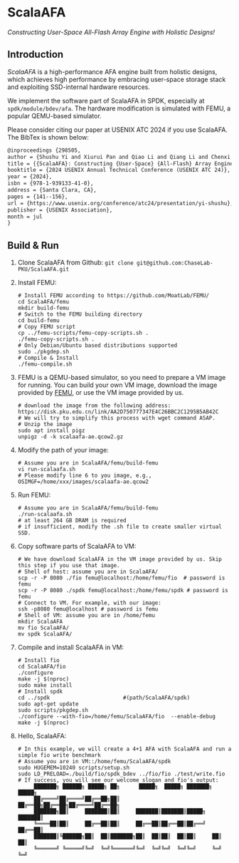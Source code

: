 # ScalaAFA

*Constructing User-Space All-Flash Array Engine with Holistic Designs!*

## Introduction

*ScalaAFA* is a high-performance AFA engine built from holistic designs, which achieves high performance by embracing user-space storage stack and exploiting SSD-internal hardware resources. 

We implement the software part of ScalaAFA in SPDK, especially at `spdk/module/bdev/afa`. The hardware modification is simulated with FEMU, a popular QEMU-based simulator.

Please consider citing our paper at USENIX ATC 2024 if you use ScalaAFA. The BibTex is shown below:

```latex
@inproceedings {298505,
author = {Shushu Yi and Xiurui Pan and Qiao Li and Qiang Li and Chenxi Wang and Bo Mao and Myoungsoo Jung and Jie Zhang},
title = {{ScalaAFA}: Constructing {User-Space} {All-Flash} Array Engine with Holistic Designs},
booktitle = {2024 USENIX Annual Technical Conference (USENIX ATC 24)},
year = {2024},
isbn = {978-1-939133-41-0},
address = {Santa Clara, CA},
pages = {141--156},
url = {https://www.usenix.org/conference/atc24/presentation/yi-shushu},
publisher = {USENIX Association},
month = jul
}
```



## Build & Run

1. Clone ScalaAFA from Github: `git clone git@github.com:ChaseLab-PKU/ScalaAFA.git`

2. Install FEMU: 

   ```shell
   # Install FEMU according to https://github.com/MoatLab/FEMU/
   cd ScalaAFA/femu
   mkdir build-femu
   # Switch to the FEMU building directory
   cd build-femu
   # Copy FEMU script
   cp ../femu-scripts/femu-copy-scripts.sh .
   ./femu-copy-scripts.sh .
   # Only Debian/Ubuntu based distributions supported
   sudo ./pkgdep.sh
   # Compile & Install
   ./femu-compile.sh
   ```

3. FEMU is a QEMU-based simulator, so you need to prepare a VM image for running. You can build your own VM image, download the image provided by [FEMU](https://docs.google.com/forms/d/e/1FAIpQLSdCyNTU7n-hwW1ODJ3i_q1vmS6eTT-V3c4vCL8ouYocNLhxvA/viewform), or use the VM image provided by us.

   ```shell
   # download the image from the following address:
   https://disk.pku.edu.cn/link/AA2D750777347E4C26BBC2C1295B5AB42C
   # We will try to simplify this process with wget command ASAP.
   # Unzip the image
   sudo apt install pigz
   unpigz -d -k scalaafa-ae.qcow2.gz
   ```

4. Modify the path of your image:

   ```shell
   # Assume you are in ScalaAFA/femu/build-femu
   vi run-scalaafa.sh
   # Please modify line 6 to you image, e.g., 
   OSIMGF=/home/xxx/images/scalaafa-ae.qcow2
   ```

5. Run FEMU:

     ```shell
     # Assume you are in ScalaAFA/femu/build-femu
     ./run-scalaafa.sh
     # at least 264 GB DRAM is required 
     # if insufficient, modify the .sh file to create smaller virtual SSD.  
     ```

6. Copy software parts of ScalaAFA to VM:

   ```shell
   # We have download ScalaAFA in the VM image provided by us. Skip this step if you use that image.
   # Shell of host: assume you are in ScalaAFA/
   scp -r -P 8080 ./fio femu@localhost:/home/femu/fio  # password is femu
   scp -r -P 8080 ./spdk femu@localhost:/home/femu/spdk # password is femu
   # Connect to VM. For example, with our image:
   ssh -p8080 femu@localhost # password is femu
   # Shell of VM: assume you are in /home/femu
   mkdir ScalaAFA
   mv fio ScalaAFA/
   mv spdk ScalaAFA/
   ```

7. Compile and install ScalaAFA in VM:

   ```shell
   # Install fio
   cd ScalaAFA/fio
   ./configure
   make -j $(nproc)
   sudo make install
   # Install spdk
   cd ../spdk  						#(path/ScalaAFA/spdk)
   sudo apt-get update
   sudo scripts/pkgdep.sh
   ./configure --with-fio=/home/femu/ScalaAFA/fio  --enable-debug
   make -j $(nproc)
   ```

8. Hello, ScalaAFA:

   ```shell
   # In this example, we will create a 4+1 AFA with ScalaAFA and run a simple fio write benchmark
   # Assume you are in VM::/home/femu/ScalaAFA/spdk
   sudo HUGEMEM=10240 scripts/setup.sh
   sudo LD_PRELOAD=./build/fio/spdk_bdev ../fio/fio ./test/write.fio
   # If success, you will see our welcome slogan and fio's output:
   		███████╗ ██████╗ █████╗ ██╗      █████╗  █████╗ ███████╗ █████╗
   		██╔════╝██╔════╝██╔══██╗██║     ██╔══██╗██╔══██╗██╔════╝██╔══██╗
   		███████╗██║     ███████║██║     ███████║███████║█████╗  ███████║
   		╚════██║██║     ██╔══██║██║     ██╔══██║██╔══██║██╔══╝  ██╔══██║
   		███████║╚██████╗██║  ██║███████╗██║  ██║██║  ██║██║     ██║  ██║
   		╚══════╝ ╚═════╝╚═╝  ╚═╝╚══════╝╚═╝  ╚═╝╚═╝  ╚═╝╚═╝     ╚═╝  ╚═╝
   ```
